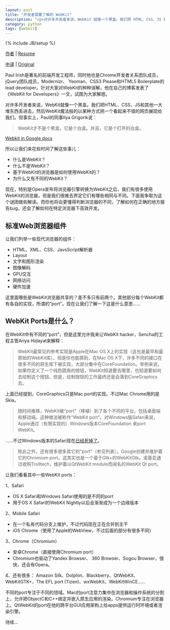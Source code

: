 ```yaml
---
layout: post
title: "开发者需要了解的 WebKit"
description: "<p>对许多开发者来说，WebKit 就像一个黑盒。我们把 HTML、CSS、JS 和其他一大堆东西丢进去，然后 WebKit 魔法般的以某种方式把一个看起来不错的网页展现给我们。但事实上，Paul 的同事 Ilya Grigorik 说：</p><p>WebKit 才不是个黑盒。它是个白盒。并且，它是个打开的白盒。</p>"
category: python
tags: [webkit]
---
```

{% include JB/setup %}


[作者](http://paulirish.com/about/) | [Resume](http://paulirish.com/resume.html)

[中译](http://www.infoq.com/cn/articles/webkit-for-developers) | [Original](http://paulirish.com/2013/webkit-for-developers/)

Paul Irish是著名的前端开发工程师，同时他也是Chrome开发者关系团队成员，jQuery团队成员，Modernizr、 Yeoman、CSS3 Please和HTML5 Boilerplate的lead developer。针对大家对WebKit的种种误解，他在自己的博客发表了《WebKit for Developers》一文，试图为大家解惑。

 
对许多开发者来说，WebKit就像一个黑盒。我们把HTML、CSS、JS和其他一大堆东西丢进去，然后WebKit魔法般的以某种方式把一个看起来不错的网页展现给我们。但事实上，Paul的同事Ilya Grigorik说：

>WebKit才不是个黑盒。它是个白盒。并且，它是个打开的白盒。

[Webkit in Google docs](https://docs.google.com/presentation/d/1ZRIQbUKw9Tf077odCh66OrrwRIVNLvI_nhLm2Gi__F0/edit#slide=id.p)

所以让我们来花些时间了解这些事儿：

* 什么是WebKit？
* 什么不是WebKit？
* 基于WebKit的浏览器是如何使用WebKit的？
* 为什么又有不同的WebKit？

现在，特别是Opera宣布将浏览器引擎转换为WebKit之后，我们有很多使用WebKit的浏览器，但是我们很难去界定它们有哪些相同与不同。下面我争取为这个谜团做些解读。而你也将会更懂得判断浏览器的不同，了解如何在正确的地方报告bug，还会了解如何在特定浏览器下高效开发。


## 标准Web浏览器组件

让我们列举一些现代浏览器的组件：

* HTML、XML、CSS、JavsScript解析器
* Layout
* 文字和图形渲染
* 图像解码
* GPU交互
* 网络访问
* 硬件加速

这里面哪些是WebKit浏览器共享的？差不多只有前两个。其他部分每个WebKit都有各自的实现，所谓的“port”。现在让我们了解一下这是什么意思……

## WebKit Ports是什么？

在WebKit中有不同的“port”，但是这里允许我来让WebKit hacker，Sencha的工程主管Ariya Hidayat来解释：

>WebKit最常见的参考实现是Apple在Mac OS X上的实现（这也是最早和最原始的WebKit库）。但是你也能猜到，在Mac OS X下，许多不同的接口在很多不同的原生库下被实现，大部分集中在CoreFoundation。举例来说，如果你定义了一个纯色圆角的按钮，WebKit知道要去哪里，也知道要如何去绘制这个按钮。但是，绘制按钮的工作最终还是会落到CoreGraphics去。

上面已经提到，CoreGraphics只是Mac port的实现。不过Mac Chrome用的是Skia。

>随时间推移，WebKit被“port”（移植）到了各个不同的平台，包括桌面端和移动端。这种做法被称作“WebKit port”。对Windows版Safari来说，Apple通过（有限实现的）Windows版本CoreFoundation 来port WebKit。

……不过Windows版本的Safari现在[已经死掉了](http://www.macworld.com/article/1167904/safari_6_available_for_mountain_lion_and_lion_but_not_windows.html)。

>除此之外，还有很多很多其它的“port”（参见列表）。Google创建并维护着它的Chromium port。这其实也是一个基于Gtk+的WebKitGtk。诺基亚通过收购Trolltech，维护着以QtWebKit module而闻名的WebKit Qt port。

让我们看看其中一些WebKit ports：

1、Safari

* OS X Safari和Windows Safari使用的是不同的port
* 用于OS X Safari的WebKit Nightly以后会渐渐成为一个边缘版本

2、Mobile Safari

* 在一个私有代码分支上维护，不过代码现在正在合并到主干
* iOS Chrome（使用了Apple的WebView，不过后面的部分有很多不同）

3、Chrome（Chromium）

* 安卓Chrome（直接使用Chromium port）
* Chromium也驱动了Yandex Browser、 360 Browser、Sogou Browser，很快，还会有Opera。

4、还有很多： Amazon Silk、Dolphin、Blackberry、QtWebKit、WebKitGTK+、The EFL port (Tizen)、wxWebKit、WebKitWinCE……


不同的port专注于不同的领域。Mac的port注意力集中在浏览器和操作系统的分割上，允许把ObjectC和C++绑定并嵌入原生应用的渲染。Chromium专注在浏览器上。QtWebKit的port在他的跨平台GUI应用架构上给apps提供运行时环境或者渲染引擎。

待续...




